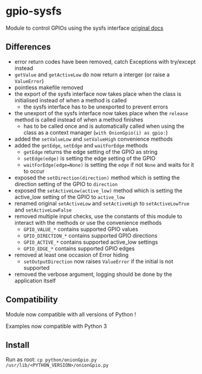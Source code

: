 # gpio-sysfs
Module to control GPIOs using the sysfs interface
[original docs](https://docs.onion.io/omega2-docs/gpio-python-module.html)

## Differences

 - error return codes have been removed, catch Exceptions with try/except instead
 - `getValue` and `getActiveLow` do now return a interger (or raise a `ValueError`)
 - pointless makefile removed
 - the export of the sysfs interface now takes place when the class is initialised instead of when a method is called
    - the sysfs interface has to be unexported to prevent errors
 - the unexport of the sysfs interface now takes place when the `release` method is called instead of when a method finishes
   - has to be called once and is automatically called when using the class as a context manager (`with OnionGpio(i) as gpio:`)
 - added the `setValueLow` and `setValueHigh` convenience methods
 - added the `getEdge`, `setEdge` and `waitForEdge` methods
    - `getEdge` returns the edge setting of the GPIO as string
    - `setEdge(edge)` is setting the edge setting of the GPIO
    - `waitForEdge(edge=None)` is setting the `edge` if not `None` and waits for it to occur
 - exposed the `setDirection(direction)` method which is setting the direction setting of the GPIO to `direction`
 - exposed the `setActiveLow(active_low)` method which is setting the active_low setting of the GPIO to `active_low` 
 - renamed original `setActiveLow` and `setActiveHigh` to `setActiveLowTrue` and `setActiveLowFalse`
 - removed multiple input checks, use the constants of this module to interact with the methods or use the convenience methods
    - `GPIO_VALUE_*` contains supported GPIO values
    - `GPIO_DIRECTION_*` contains supported GPIO directions
    - `GPIO_ACTIVE_*` contains supported active_low settings
    - `GPIO_EDGE_*` contains supported GPIO edges
 - removed at least one occasion of Error hiding
    - `setOutputDirection` now raises `ValueError` if the initial is not supported
 - removed the verbose argument, logging should be done by the application itself

## Compatibility

Module now compatible with all versions of Python !

Examples now compatible with Python 3

## Install

Run as root: `cp python/onionGpio.py /usr/lib/<PYTHON_VERSION>/onionGpio.py`
